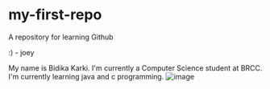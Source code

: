 # my-first-repo
A repository for learning Github

:) - joey

My name is Bidika Karki. I'm currently a Computer Science student at BRCC. I'm currently learning java and c programming. 
![image](https://github.com/bidikaa/my-first-repo/assets/148481387/96425989-f53c-4621-a237-c7b095827aeb)
